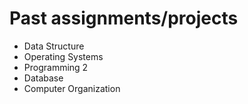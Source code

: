 # Past assignments/projects
<ul>
  <li> Data Structure </li>
  <li> Operating Systems </li>
  <li> Programming 2 </li>
  <li> Database </li>
  <li> Computer Organization </li>
</ul>
